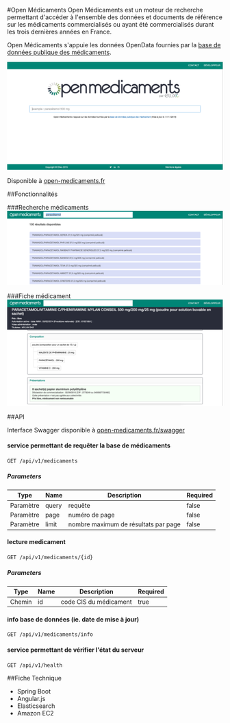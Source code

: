 #Open Médicaments
Open Médicaments est un moteur de recherche permettant d'accéder à l'ensemble des données et documents de référence sur les médicaments commercialisés ou ayant été commercialisés durant les trois dernières années en France. 

Open Médicaments s'appuie les données OpenData fournies par la [base de données publique des médicaments](http://base-donnees-publique.medicaments.gouv.fr/index.php).

<img src="https://github.com/Ellixo/MedicamentDB/blob/master/doc/screenshot-home.png" alt="Open Médicaments" width="700px"/>

Disponible à  [open-medicaments.fr](http://open-medicaments.fr)

##Fonctionnalités

###Recherche médicaments
<img src="https://github.com/Ellixo/MedicamentDB/blob/master/doc/screenshot-recherche.png" alt="Recherche médicaments" width="700px"/>

###Fiche médicament
<img src="https://github.com/Ellixo/MedicamentDB/blob/master/doc/screenshot-fiche.png" alt="Fiche médicament" width="700px"/>



##API

Interface Swagger disponible à [open-medicaments.fr/swagger](http://open-medicaments.fr/swagger-ui.html)

#### service permettant de requêter la base de médicaments
```
GET /api/v1/medicaments
```

##### Parameters
|Type|Name|Description|Required|
|----|----|----|----|
|Paramètre|query|requête|false|
|Paramètre|page|numéro de page|false|
|Paramètre|limit|nombre maximum de résultats par page|false|

#### lecture medicament
```
GET /api/v1/medicaments/{id}
```

##### Parameters
|Type|Name|Description|Required|
|----|----|----|----|
|Chemin|id|code CIS du médicament|true|

#### info base de données (ie. date de mise à jour)
```
GET /api/v1/medicaments/info
```
#### service permettant de vérifier l'état du serveur
```
GET /api/v1/health
```

##Fiche Technique
- Spring Boot
- Angular.js
- Elasticsearch
- Amazon EC2
